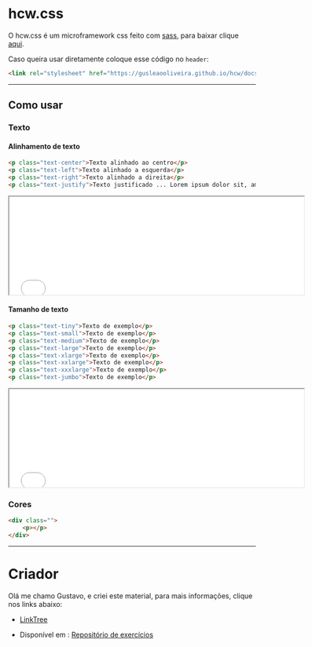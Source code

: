 # hcw.css

O hcw.css é um microframework css feito com [sass](https://sass-lang.com/documentation/syntax), para baixar clique [aqui](https://gusleaooliveira.github.io/hcw/docs/css/hcw.min.css).


Caso queira usar diretamente coloque esse código no `header`:

```html
<link rel="stylesheet" href="https://gusleaooliveira.github.io/hcw/docs/css/hcw.min.css">
```

---

## Como usar
### Texto
#### Alinhamento de texto
```html
<p class="text-center">Texto alinhado ao centro</p>
<p class="text-left">Texto alinhado a esquerda</p>
<p class="text-right">Texto alinhado a direita</p>
<p class="text-justify">Texto justificado ... Lorem ipsum dolor sit, amet consectetur adipisicing elit. Tempore, voluptatem? Exercitationem voluptatem sint laboriosam accusantium laborum provident rerum! Maxime voluptatum necessitatibus sequi nam unde quas repellendus? Earum fuga esse a.</p>
```

<iframe src="examples/alinhamento-texto.html" height="200" width="600" title="Alinhamento de texto"></iframe>

#### Tamanho de texto
```html
<p class="text-tiny">Texto de exemplo</p>
<p class="text-small">Texto de exemplo</p>
<p class="text-medium">Texto de exemplo</p>
<p class="text-large">Texto de exemplo</p>
<p class="text-xlarge">Texto de exemplo</p>
<p class="text-xxlarge">Texto de exemplo</p>
<p class="text-xxxlarge">Texto de exemplo</p>
<p class="text-jumbo">Texto de exemplo</p>
```

<iframe src="examples/tamanho-texto.html" height="200" width="600" title="Alinhamento de texto"></iframe>

### Cores

```html
<div class="">
    <p></p>
</div>
```

---

# Criador

Olá me chamo Gustavo, e criei este material, para mais informações, clique nos links abaixo:

* [LinkTree](https://www.linktree.com.br/gusleaooliveira)


* Disponível em : [Repositório de exercícios](https://gusleaooliveira.github.io/posts/)


